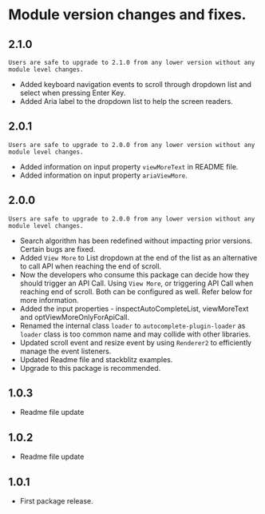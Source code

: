 # Module version changes and fixes.

## 2.1.0

`Users are safe to upgrade to 2.1.0 from any lower version without any module level changes.`
- Added keyboard navigation events to scroll through dropdown list and select when pressing Enter Key.
- Added Aria label to the dropdown list to help the screen readers.

## 2.0.1

`Users are safe to upgrade to 2.0.0 from any lower version without any module level changes.`
- Added information on input property `viewMoreText` in README file.
- Added information on input property `ariaViewMore`.

## 2.0.0

`Users are safe to upgrade to 2.0.0 from any lower version without any module level changes.`

- Search algorithm has been redefined without impacting prior versions. Certain bugs are fixed.
- Added `View More` to List dropdown at the end of the list as an alternative to call API when reaching the end of scroll.
- Now the developers who consume this package can decide how they should trigger an API Call. Using `View More`, or triggering API Call when reaching end of scroll. Both can be configured as well. Refer below for more information.
- Added the input properties - inspectAutoCompleteList, viewMoreText and optViewMoreOnlyForApiCall.
- Renamed the internal class `loader`  to `autocomplete-plugin-loader` as `loader` class is too common name and may collide with other libraries.
- Updated scroll event and resize event by using `Renderer2` to efficiently manage the event listeners.
- Updated Readme file and stackblitz examples.
- Upgrade to this package is recommended.

## 1.0.3
- Readme file update

## 1.0.2
- Readme file update

## 1.0.1
- First package release.
